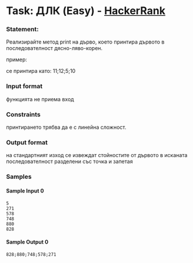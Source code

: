 # Task: ДЛК (Easy) - [HackerRank](<https://www.hackerrank.com/contests/test4-sda-/challenges/challenge-1691>)


### Statement:

Реализирайте метод print на дърво, което принтира дървото в последователност дясно-ляво-корен.

пример:

се принтира като: 11;12;5;10


### Input format

функцията не приема вход 


### Constraints

принтирането трябва да е с линейна сложност.

### Output format

на стандартният изход се извеждат стойностите от дървото в исканата последователност разделени със точка и запетая


### Samples


#### Sample Input 0
```
5
271
578
748
880
828
```

#### Sample Output 0
```
828;880;748;578;271
```
